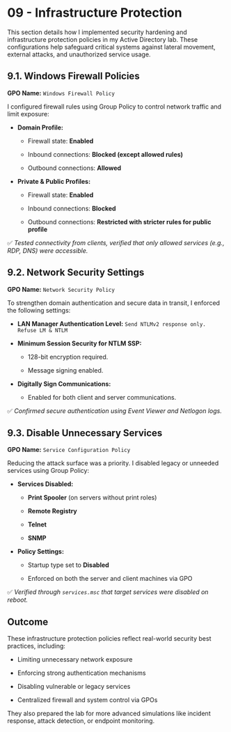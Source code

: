 # 09 - Infrastructure Protection
This section details how I implemented security hardening and infrastructure protection policies in my Active Directory lab. These configurations help safeguard critical systems against lateral movement, external attacks, and unauthorized service usage.

## 9.1. Windows Firewall Policies
**GPO Name:** `Windows Firewall Policy`

I configured firewall rules using Group Policy to control network traffic and limit exposure:

  * **Domain Profile:**

    * Firewall state: **Enabled**

    * Inbound connections: **Blocked (except allowed rules)**

    * Outbound connections: **Allowed**

  * **Private & Public Profiles:**

    * Firewall state: **Enabled**

    * Inbound connections: **Blocked**

    * Outbound connections: **Restricted with stricter rules for public profile**

✅ *Tested connectivity from clients, verified that only allowed services (e.g., RDP, DNS) were accessible.*

## 9.2. Network Security Settings
**GPO Name:** `Network Security Policy`

To strengthen domain authentication and secure data in transit, I enforced the following settings:

  * **LAN Manager Authentication Level:** `Send NTLMv2 response only. Refuse LM & NTLM`

  * **Minimum Session Security for NTLM SSP:**

    * 128-bit encryption required.

    * Message signing enabled.

  * **Digitally Sign Communications:**

    * Enabled for both client and server communications.

✅ *Confirmed secure authentication using Event Viewer and Netlogon logs.*

## 9.3. Disable Unnecessary Services
**GPO Name:** `Service Configuration Policy`

Reducing the attack surface was a priority. I disabled legacy or unneeded services using Group Policy:

  * **Services Disabled:**

    * **Print Spooler** (on servers without print roles)

    * **Remote Registry**

    * **Telnet**

    * **SNMP**

  * **Policy Settings:**

    * Startup type set to **Disabled**

    * Enforced on both the server and client machines via GPO

✅ *Verified through `services.msc` that target services were disabled on reboot.*

## Outcome
These infrastructure protection policies reflect real-world security best practices, including:

  * Limiting unnecessary network exposure

  * Enforcing strong authentication mechanisms

  * Disabling vulnerable or legacy services

  * Centralized firewall and system control via GPOs

They also prepared the lab for more advanced simulations like incident response, attack detection, or endpoint monitoring.
